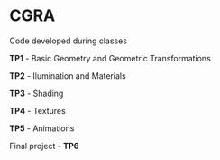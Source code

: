 # CGRA

Code developed during classes 

**TP1** - Basic Geometry and Geometric Transformations

**TP2** - Ilumination and Materials

**TP3** - Shading 

**TP4** - Textures

**TP5** - Animations

Final project - **TP6**

